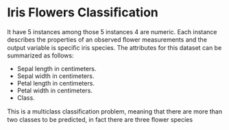 # Iris Flowers Classiﬁcation 
 
 It have 5 instances among those 5 instances 4 are numeric. Each instance describes the properties of an observed ﬂower measurements and the output variable is speciﬁc iris species. The attributes for this dataset can be summarized as follows:
  - Sepal length in centimeters.
  - Sepal width in centimeters.
  -  Petal length in centimeters.
  - Petal width in centimeters.
  -  Class.
  
  This is a multiclass classiﬁcation problem, meaning that there are more than two classes to be predicted, in fact there are three ﬂower species
